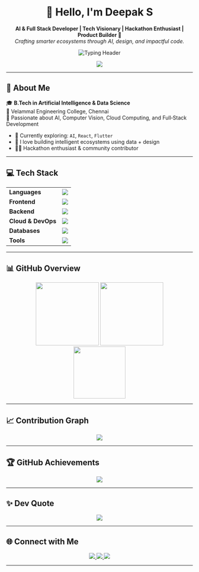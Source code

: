 <h1 align="center">👋 Hello, I'm Deepak S</h1>

<p align="center">
  <strong>AI & Full Stack Developer | Tech Visionary | Hackathon Enthusiast | Product Builder 🚀</strong><br/>
  <em>Crafting smarter ecosystems through AI, design, and impactful code.</em>
</p>

<!-- ✨ Animated Typing Header -->
<p align="center">
  <img src="https://readme-typing-svg.demolab.com?font=Fira+Code&weight=600&size=22&pause=1000&center=true&vCenter=true&width=800&height=45&lines=AI+%26+Full+Stack+Developer;Open+Source+Enthusiast+%7C+Hackathon+Lover;Tech+Explorer+%7C+Building+Smarter+Ecosystems" alt="Typing Header" />
</p>

<!-- 📌 GitHub Profile Summary -->
<p align="center">
  <img src="https://github-profile-summary-cards.vercel.app/api/cards/profile-details?username=Deepak-S-github&theme=github_dark" />
</p>

---

## 🧠 About Me

🎓 **B.Tech in Artificial Intelligence & Data Science**  
🏫 Velammal Engineering College, Chennai  
💼 Passionate about AI, Computer Vision, Cloud Computing, and Full‑Stack Development

- 🌱 Currently exploring: `AI`, `React`, `Flutter`  
- 💬 I love building intelligent ecosystems using data + design  
- 🧑‍💻 Hackathon enthusiast & community contributor  

---

## 💻 Tech Stack

<table align="center">
<tr><td><b>Languages</b></td><td><img src="https://skillicons.dev/icons?i=python,cpp,c,js,html,css,java" /></td></tr>
<tr><td><b>Frontend</b></td><td><img src="https://skillicons.dev/icons?i=react,nextjs,flutter" /></td></tr>
<tr><td><b>Backend</b></td><td><img src="https://skillicons.dev/icons?i=nodejs,flask" /></td></tr>
<tr><td><b>Cloud & DevOps</b></td><td><img src="https://skillicons.dev/icons?i=gcp,firebase,aws" /></td></tr>
<tr><td><b>Databases</b></td><td><img src="https://skillicons.dev/icons?i=mongodb,mysql" /></td></tr>
<tr><td><b>Tools</b></td><td><img src="https://skillicons.dev/icons?i=git,github,vscode,postman,linux,figma" /></td></tr>
</table>

---

## 📊 GitHub Overview

<div align="center">
  <img src="https://github-readme-stats.vercel.app/api?username=Deepak-S-github&show_icons=true&theme=github_dark&hide_border=true&count_private=true&include_all_commits=true" height="170" />
  <img src="https://github-readme-streak-stats.herokuapp.com/?user=Deepak-S-github&theme=github-dark&hide_border=true" height="170" />
  <br />
  <img src="https://github-readme-stats.vercel.app/api/top-langs/?username=Deepak-S-github&layout=compact&theme=github_dark&hide_border=true" height="140" />
</div>

---

## 📈 Contribution Graph

<p align="center">
  <img src="https://github-readme-activity-graph.vercel.app/graph?username=Deepak-S-github&theme=react-dark&bg_color=0d1117&hide_border=true" />
</p>

---

## 🏆 GitHub Achievements

<p align="center">
  <img src="https://github-profile-trophy.vercel.app/?username=Deepak-S-github&theme=gruvbox&no-frame=true&title=Stars,Followers,Repositories,Commits,PullRequest,Issues,Contributions" />
</p>

---

## ✨ Dev Quote

<p align="center">
  <img src="https://quotes-github-readme.vercel.app/api?type=horizontal&theme=tokyonight" />
</p>

---

## 🌐 Connect with Me

<p align="center">
  <a href="https://www.linkedin.com/in/deepak-saminathan/" target="_blank">
    <img src="https://img.shields.io/badge/LinkedIn-Deepak%20S-blue?style=for-the-badge&logo=linkedin" />
  </a>
  <a href="https://www.instagram.com/d.pak_07?igsh=c3I4em00NG1lNmN3" target="_blank">
    <img src="https://img.shields.io/badge/Instagram-@d.pak_07-E4405F?style=for-the-badge&logo=instagram&logoColor=white" />
  </a>
  <a href="https://deepak-s-github.github.io/MYPORTFOLIO/" target="_blank">
    <img src="https://img.shields.io/badge/Portfolio-port folio-9cf?style=for-the-badge&logo=google-chrome" />
  </a>
</p>

---

